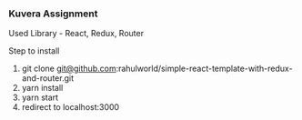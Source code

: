 ### Kuvera Assignment

Used Library - React, Redux, Router


Step to install
1. git clone git@github.com:rahulworld/simple-react-template-with-redux-and-router.git
2. yarn install
3. yarn start
4. redirect to localhost:3000